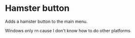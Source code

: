 # Hamster button

Adds a hamster button to the main menu.

Windows only rn cause I don't know how to do other platforms